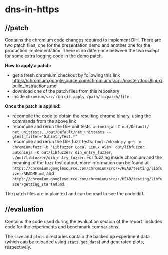 # dns-in-https

## //patch

Contains the chromium code changes required to implement DiH. There are two
patch files, one for the presentation demo and another one for the production
implementation. There is no difference between the two except for some extra
logging code in the demo patch.

**How to apply a patch:**
- get a fresh chromium checkout by following this link https://chromium.googlesource.com/chromium/src/+/master/docs/linux/build_instructions.md
- download one of the patch files from this repository
- inside `chromium/src/` run `git apply /path/to/patch/file`

**Once the patch is applied:**
- recompile the code to obtain the resulting chrome binary, using the commands from the above link
- recompile and rerun the DiH unit tests: `autoninja -C out/Default/ net_unittests`, `./out/Default/net_unittests --gtest_filter="DihEntryTest.*"`
- recompile and rerun the DiH fuzz tests:
`tools/mb/mb.py gen -m chromium.fuzz -b 'Libfuzzer Local Linux ASan' out/libfuzzer`,
`autoninja -C out/libfuzzer/ dih_entry_fuzzer`,
`./out/libfuzzer/dih_entry_fuzzer`.
For fuzzing inside chromium and the meaning of the fuzz test output,
more information can be found at
`https://chromium.googlesource.com/chromium/src/+/HEAD/testing/libfuzzer/README.md`, and
`https://chromium.googlesource.com/chromium/src/+/HEAD/testing/libfuzzer/getting_started.md`.

The patch files are in plaintext and can be read to see the code diff.

## //evaluation

Contains the code used during the evaluation section of the report.
Includes code for the experiments and benchmark comparisons.

The `save` and `plots` directories contain the backed up experiment data
(which can be reloaded using `stats.get_data`) and generated plots, respectively.

